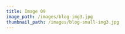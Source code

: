 ```yaml
---
title: Image 09
image_path: /images/blog-img3.jpg
thumbnail_path: /images/blog-small-img3.jpg
---
```

